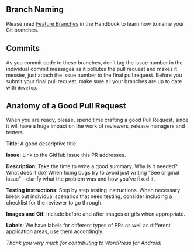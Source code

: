 ## Branch Naming

Please read [Feature Branches](https://make.wordpress.org/mobile/handbook/general-guides/git-branching/#feature-branches) in the Handbook to learn how to name your Git branches.

## Commits

As you commit code to these branches, don’t tag the issue number in the individual commit messages as it pollutes the pull request and makes it messier, just attach the issue number to the final pull request. Before you submit your final pull request, make sure all your branches are up to date with `develop`.

## Anatomy of a Good Pull Request

When you are ready, please, spend time crafting a good Pull Request, since it will have a huge impact on the work of reviewers, release managers and testers. 

**Title**: A good descriptive title.

**Issue**: Link to the GitHub issue this PR addresses.

**Description**: Take the time to write a good summary. Why is it needed? What does it do? When fixing bugs try to avoid just writing “See original issue” – clarify what the problem was and how you’ve fixed it.

**Testing instructions**: Step by step testing instructions. When necessary break out individual scenarios that need testing, consider including a checklist for the reviewer to go through.

**Images and Gif**: Include before and after images or gifs when appropriate.

**Labels**: We have labels for different types of PRs as well as different application areas, use them accordingly.



_Thank you very much for contributing to WordPress for Android!_